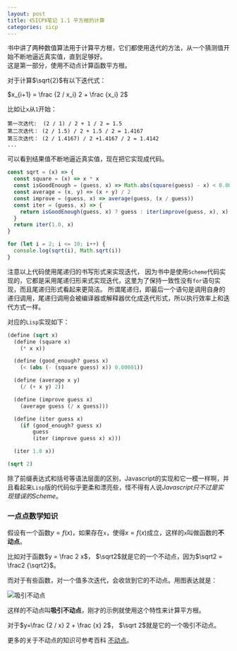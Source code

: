```yaml
---
layout: post
title: 《SICP》笔记 1.1 平方根的计算
categories: sicp
---
```


书中讲了两种数值算法用于计算平方根，它们都使用迭代的方法，从一个猜测值开始不断地逼近真实值，直到足够好。  
这是第一部分，使用不动点计算函数平方根。

对于计算$\sqrt{2}$有以下迭代式：

$x_{i+1} = \frac {2 / x_i} 2 + \frac {x_i} 2$

比如让`x`从`1`开始：

```
第一次迭代:  (2 / 1) / 2 + 1 / 2 = 1.5
第二次迭代： (2 / 1.5) / 2 + 1.5 / 2 = 1.4167
第三次迭代： (2 / 1.4167) / 2 +1.4167 / 2 = 1.4142
...
```

可以看到结果值不断地逼近真实值，现在把它实现成代码。

```js
const sqrt = (x) => {
  const square = (x) => x * x
  const isGoodEnough = (guess, x) => Math.abs(square(guess) - x) < 0.00001
  const average = (x, y) => (x + y) / 2
  const improve = (guess, x) => average(guess, (x / guess))
  const iter = (guess, x) => {
    return isGoodEnough(guess, x) ? guess : iter(improve(guess, x), x)
  }
  return iter(1.0, x)
}

for (let i = 2; i <= 10; i++) {
  console.log(sqrt(i), Math.sqrt(i))
}
```

注意以上代码使用尾递归的书写形式来实现迭代， 因为书中是使用`Scheme`代码实现的，它都是采用尾递归形来式实现迭代，这里为了保持一致性没有`for`语句实现，而且尾递归形式看起来更简洁。 
所谓尾递归，即最后一个语句是调用自身的递归调用，尾递归调用会被编译器或解释器优化成迭代形式，所以执行效率上和迭代方式一样。

对应的`Lisp`实现如下：

```lisp
(define (sqrt x)
  (define (square x)
    (* x x))

  (define (good_enough? guess x)
    (< (abs (- (square guess) x)) 0.00001))

  (define (average x y)
    (/ (+ x y) 2))

  (define (improve guess x)
    (average guess (/ x guess)))

  (define (iter guess x)
    (if (good_enough? guess x)
        guess
        (iter (improve guess x) x)))

  (iter 1.0 x))

(sqrt 2)
```

除了前缀表达式和括号等语法层面的区别，Javascript的实现和它一模一样啊，并且看起来`Lisp`版的代码似乎更柔和漂亮些，怪不得有人说*Javascript只不过是实现错误的Scheme*。


### 一点点数学知识

假设有一个函数$y=f(x)$，如果存在`x`，使得$x=f(x)$成立，这样的`x`叫做函数的**不动点**。  

比如对于函数$y = \frac 2 x$， $\sqrt2$就是它的一个不动点，因为$\sqrt2 = \frac2 {\sqrt2}$。

而对于有些函数，对一个值多次迭代，会收敛到它的不动点。用图表达就是：

![吸引不动点](https://upload.wikimedia.org/wikipedia/commons/thumb/e/ea/Cosine_fixed_point.svg/375px-Cosine_fixed_point.svg.png)

这样的不动点叫**吸引不动点**，刚才的示例就使用这个特性来计算平方根。   

对于$y=\frac {2 / x} 2 + \frac {x} 2$， $\sqrt 2$就是它的一个吸引不动点。  

更多的关于不动点的知识可参考百科 [不动点](https://zh.wikipedia.org/wiki/%E4%B8%8D%E5%8A%A8%E7%82%B9)。

